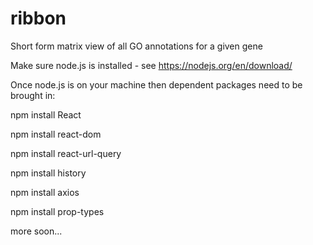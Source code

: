 # ribbon
Short form matrix view of all GO annotations for a given gene

Make sure node.js is installed - see https://nodejs.org/en/download/

Once node.js is on your machine then dependent packages need to be brought in:

npm install React

npm install react-dom

npm install react-url-query

npm install history

npm install axios

npm install prop-types

more soon...
